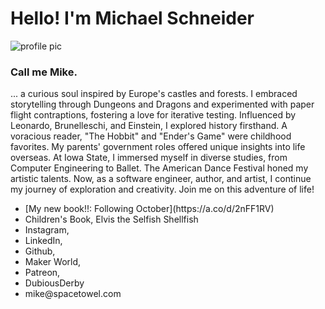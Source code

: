 # Hello! I'm Michael Schneider
![profile pic](https://github.com/mschneider247/Clayton_Graphs/assets/21366524/0dfe670c-5bff-4597-b337-f5891f403802)
### Call me Mike.

... a curious soul inspired by Europe's castles and forests. I embraced storytelling through Dungeons and Dragons and experimented with paper flight contraptions, 
fostering a love for iterative testing. Influenced by Leonardo, Brunelleschi, and Einstein, I explored history firsthand. A voracious reader, "The Hobbit" and 
"Ender's Game" were childhood favorites. My parents' government roles offered unique insights into life overseas. At Iowa State, I immersed myself in diverse studies, 
from Computer Engineering to Ballet. The American Dance Festival honed my artistic talents. Now, as a software engineer, author, and artist, I continue my journey 
of exploration and creativity. Join me on this adventure of life!

<ul>
<li> [My new book!!: Following October](https://a.co/d/2nFF1RV) </li>
<li>Children's Book, Elvis the Selfish Shellfish
<li>Instagram, 
<li>LinkedIn,
<li>Github,
<li>Maker World,
<li>Patreon,
<li>DubiousDerby
<li>mike@spacetowel.com
</ul>
